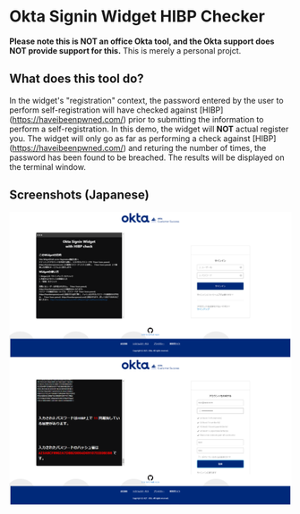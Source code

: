# Okta Signin Widget HIBP Checker

**Please note this is NOT an office Okta tool, and the Okta support does NOT provide support for this.**
This is merely a personal projct.

## What does this tool do?
In the widget's "registration" context, the password entered by the user to perform self-registration will have checked against [HIBP] (https://haveibeenpwned.com/) prior to submitting the information to perform a self-registration.
In this demo, the widget will **NOT** actual register you.  The widget will only go as far as performing a check against [HIBP] (https://haveibeenpwned.com/) and returing the number of times, the password has been found to be breached.  The results will be displayed on the terminal window.

## Screenshots (Japanese)
![](Capture-1.PNG)
![](Capture-2.PNG)
